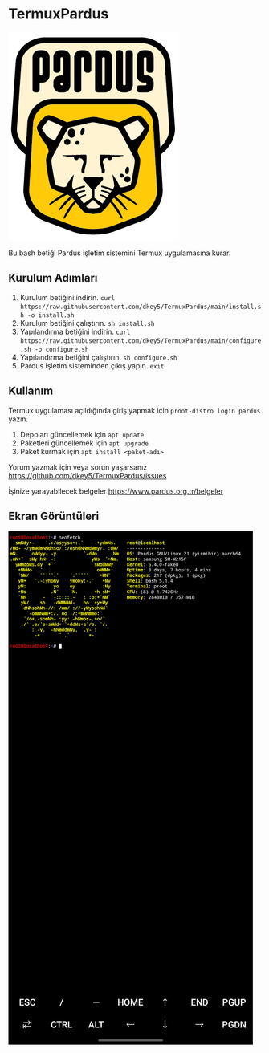 # TermuxPardus
![logo](https://raw.githubusercontent.com/dkey5/TermuxPardus/main/Pardus-02.png)

Bu bash betiği Pardus işletim sistemini Termux uygulamasına kurar.
## Kurulum Adımları
1. Kurulum betiğini indirin.
`curl https://raw.githubusercontent.com/dkey5/TermuxPardus/main/install.sh -o install.sh`
2. Kurulum betiğini çalıştırın.
`sh install.sh`
3. Yapılandırma betiğini indirin.
`curl https://raw.githubusercontent.com/dkey5/TermuxPardus/main/configure.sh -o configure.sh`
4. Yapılandırma betiğini çalıştırın.
`sh configure.sh`
5. Pardus işletim sisteminden çıkış yapın.
`exit`

## Kullanım
Termux uygulaması açıldığında giriş yapmak için `proot-distro login pardus` yazın.

1. Depoları güncellemek için `apt update`
2. Paketleri güncellemek için `apt upgrade`
3. Paket kurmak için `apt install <paket-adı>`

Yorum yazmak için veya sorun yaşarsanız https://github.com/dkey5/TermuxPardus/issues
 
İşinize yarayabilecek belgeler https://www.pardus.org.tr/belgeler

## Ekran Görüntüleri
![ekran](https://raw.githubusercontent.com/dkey5/TermuxPardus/main/ekran.jpeg)
